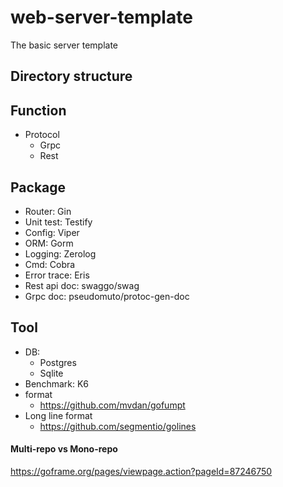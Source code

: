 # web-server-template
The basic server template

## Directory structure


## Function
- Protocol
  - Grpc
  - Rest

## Package
- Router: Gin
- Unit test: Testify
- Config: Viper
- ORM: Gorm
- Logging: Zerolog
- Cmd: Cobra
- Error trace: Eris
- Rest api doc: swaggo/swag
- Grpc doc: pseudomuto/protoc-gen-doc

## Tool
- DB:
    - Postgres
    - Sqlite
- Benchmark: K6
- format
  - https://github.com/mvdan/gofumpt
- Long line format
  - https://github.com/segmentio/golines

#### Multi-repo vs Mono-repo
https://goframe.org/pages/viewpage.action?pageId=87246750